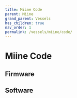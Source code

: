 ```yaml
---
title: Miine Code
parent: Miine
grand_parent: Vessels
has_children: true
nav_order: 1
permalink: /vessels/miine/code/
---
```


# Miine Code

## Firmware

## Software
